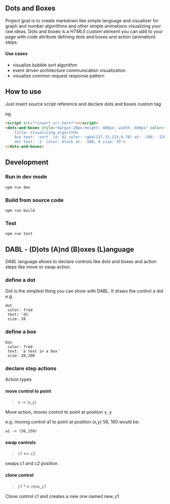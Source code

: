 ## Dots and Boxes

Project goal is to create markdown like simple language and visualizer for graph and number algorithms 
and other simple animations visualizing your raw ideas. Dots and boxes is a *HTML5 custom element* you can add to your page with code 
attribute defining dots and boxes and action (animation) steps.


#### Use cases
- visualize bubble sort algorithm
- event driven architecture communication visualization
- visualize common request response pattern 

## How to use

Just insert source script reference and declare dots and boxes custom tag

eg.

```html
<script src="*insert_url_here*"></script>
<dots-and-boxes style="margin:20px;height: 400px; width: 600px" color="white" code="
    title: Visualizing algorithm
    box text: 'sort' id: b1 color: rgba(137,33,133,0.78) at: -180, -120 size: 260, 80
    dot text: '1' color: black at: -100, 0 size: 35">
</dots-and-boxes>
```

## Development

### Run in dev mode

```shell
npm run dev
```

### Build from source code

```shell
npm run build
```

### Test

```shell
npm run test
```

## DABL - (D)ots (A)nd (B)oxes (L)anguage 

*DABL* language allows to declare controls like dots and boxes
and action steps like move or swap action.

### define a dot

Dot is the simplest thing you can show with DABL. 
It draws the control a dot
e.g.

```dabl
dot 
 color: fred
 text: 'd1'
 size: 20
```
### define a box

```dabl
box 
 color: fred
 text: 'a text in a box'
 size: 20,200
```
### declare step actions

Action types

#### move control to point 

> x -> (x,y)

Move action, moves control to point at position x, y

e.g. moving control a1 to point at position (x,y) 56, 160 would be:
```text
a1 -> (56,150)
```

#### swap controls

> c1 <-> c2

swaps c1 and c2 position 

#### clone control

> c1 *-> new_c1

Clone control c1 and creates a new one named new_c1